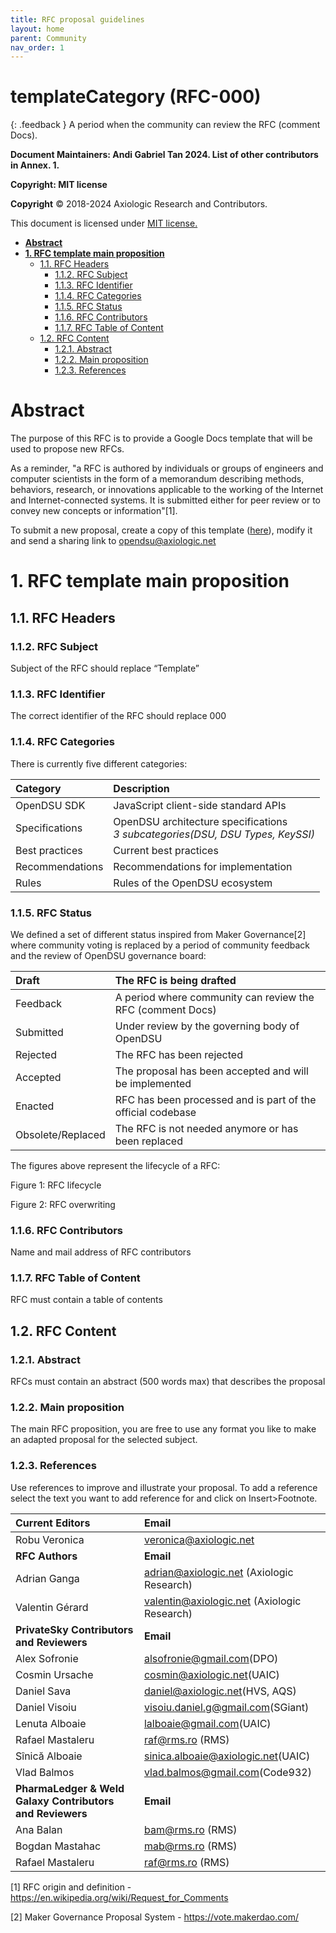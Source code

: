 ```yaml
---
title: RFC proposal guidelines
layout: home
parent: Community
nav_order: 1
---
```



# **templateCategory (RFC-000)**

{: .feedback }
A period when the community can review the RFC (comment Docs).

**Document Maintainers: Andi Gabriel Tan 2024. List of other contributors in Annex. 1.**

**Copyright: MIT license**

 **Copyright** © 2018-2024 Axiologic Research and Contributors.

This document is licensed under [MIT license.](https://en.wikipedia.org/wiki/MIT_License)
 
<!-- TOC -->
* [**Abstract**](#abstract)
* [**1. RFC template main proposition**](#1-rfc-template-main-proposition)
  * [1.1. RFC Headers](#11-rfc-headers)
    * [1.1.2. RFC Subject](#112-rfc-subject)
    * [1.1.3. RFC Identifier](#113-rfc-identifier)
    * [1.1.4. RFC Categories](#114-rfc-categories)
    * [1.1.5. RFC Status](#115-rfc-status)
    * [1.1.6. RFC Contributors](#116-rfc-contributors)
    * [1.1.7. RFC Table of Content](#117-rfc-table-of-content)
  * [1.2. RFC Content](#12-rfc-content)
    * [1.2.1. Abstract](#121-abstract)
    * [1.2.2. Main proposition](#122-main-proposition)
    * [1.2.3. References](#123-references)
<!-- TOC -->

# **Abstract**

The purpose of this RFC is to provide a Google Docs template that will be used to propose new RFCs.  

As a reminder, "a RFC is authored by individuals or groups of engineers and computer scientists in the form of a memorandum describing methods, behaviors, research, or innovations applicable to the working of the Internet and Internet-connected systems. It is submitted either for peer review or to convey new concepts or information"[1].


To submit a new proposal, create a copy of this template (<a href="https://docs.google.com/document/d/1gePhhEygme3oo74i-bzWKQgA_yjMAMGskw4U6g--XVY/edit#heading=h.leaepr4b4whq">here</a>), modify it and send a sharing link to <a href="">opendsu@axiologic.net</a>

# **1. RFC template main proposition**

## 1.1. RFC Headers

### 1.1.2. RFC Subject

Subject of the RFC should replace “Template”

### 1.1.3. RFC Identifier

The correct identifier of the RFC should replace 000

### 1.1.4. RFC Categories

There is currently five different categories:

| Category        | Description                                                                        |
|:----------------|:-----------------------------------------------------------------------------------|
| OpenDSU SDK     | JavaScript client-side standard APIs                                               |
| Specifications  | OpenDSU architecture specifications <br> _3 subcategories(DSU, DSU Types, KeySSI)_ |
| Best practices  | Current best practices                                                             |
| Recommendations | Recommendations for implementation                                                 |
| Rules           | Rules of the OpenDSU ecosystem                                                     |


### 1.1.5. RFC Status

We defined a set of different status inspired from Maker Governance[2] where community voting is replaced by a period of community feedback and the review of OpenDSU governance board:


| Draft              | The RFC is being drafted                                    |
|:-------------------|:------------------------------------------------------------|
| Feedback           | A period where community can review the RFC (comment Docs)  |
| Submitted          | Under review by the governing body of OpenDSU               |
| Rejected           | The RFC has been rejected                                   |
| Accepted           | The proposal has been accepted and will be implemented      |
| Enacted            | RFC has been processed and is part of the official codebase |
| Obsolete/Replaced  | The RFC is not needed anymore or has been replaced          |


The figures above represent the lifecycle of a RFC:

Figure 1: RFC lifecycle

Figure 2: RFC overwriting

### 1.1.6. RFC Contributors

Name and mail address of RFC contributors

### 1.1.7. RFC Table of Content

RFC must contain a table of contents

## 1.2. RFC Content

### 1.2.1. Abstract

RFCs must contain an abstract (500 words max) that describes the proposal

### 1.2.2. Main proposition

The main RFC proposition, you are free to use any format you like to make an adapted proposal for the selected subject.

### 1.2.3. References

Use references to improve and illustrate your proposal. To add a reference select the text you want to add reference for and click on Insert>Footnote.

| **Current Editors**                                           | **Email**                                    |
|:--------------------------------------------------------------|:---------------------------------------------|
| Robu Veronica                                                 | veronica@axiologic.net                       |
| **RFC Authors**                                               | **Email**                                    |
| Adrian Ganga                                                  | adrian@axiologic.net (Axiologic Research)    |
| Valentin Gérard                                               | valentin@axiologic.net (Axiologic Research)  |
| **PrivateSky Contributors and Reviewers**                     | **Email**                                    | 
| Alex Sofronie                                                 | alsofronie@gmail.com(DPO)                    |
| Cosmin Ursache                                                | cosmin@axiologic.net(UAIC)                   |
| Daniel Sava                                                   | daniel@axiologic.net(HVS, AQS)               |
| Daniel Visoiu                                                 | visoiu.daniel.g@gmail.com(SGiant)            |
| Lenuta Alboaie                                                | lalboaie@gmail.com(UAIC)                     |
| Rafael Mastaleru                                              | raf@rms.ro (RMS)                             |
| Sînică Alboaie                                                | sinica.alboaie@axiologic.net(UAIC)           |   
| Vlad Balmos                                                   | vlad.balmos@gmail.com(Code932)               |
| **PharmaLedger & Weld Galaxy Contributors and Reviewers**     | **Email**                                    |
| Ana Balan                                                     | bam@rms.ro (RMS)                             |
| Bogdan Mastahac                                               | mab@rms.ro (RMS)                             |
| Rafael Mastaleru                                              | raf@rms.ro (RMS)                             |


[1] RFC origin and definition - <a href="https://en.wikipedia.org/wiki/Request_for_Comments">https://en.wikipedia.org/wiki/Request_for_Comments</a>

[2] Maker Governance Proposal System - <a href="https://vote.makerdao.com">https://vote.makerdao.com/</a>